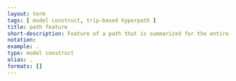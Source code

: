 ```yaml
---
layout: term
tags: [ model construct, trip-based hyperpath ]
title: path feature
short-description: Feature of a path that is summarized for the entire path.  Can be an aggregation of the link features comprising the path (i.e. wait-time), or a variable that can only be calculated at the level of the entire path (e.g. fare, directness).
notation:  
example: .
type: model construct
alias: .
formats: []
---
```

